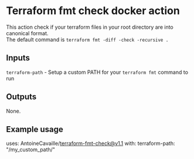 # Terraform fmt check docker action

This action check if your terraform files in your root directory are into canonical format. <br>
The default command is `terraform fmt -diff -check -recursive .`

## Inputs

`terraform-path` - Setup a custom PATH for your `terraform fmt` command to run

## Outputs

None.

## Example usage

uses: AntoineCavaille/terraform-fmt-check@v1.1
with:
  terraform-path: "/my_custom_path/"
